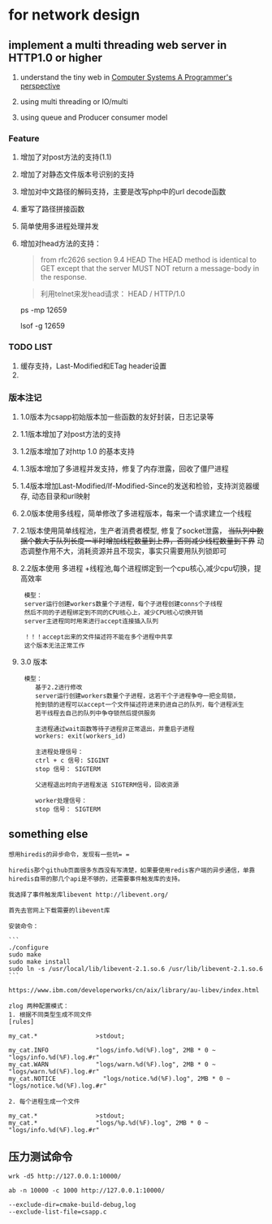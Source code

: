 # for network design
## implement a multi threading web server in HTTP1.0 or higher

1. understand the tiny web in [Computer Systems A Programmer's perspective]()

2. using multi threading or IO/multi

3. using queue and Producer consumer model


### Feature

1. 增加了对post方法的支持(1.1)
2. 增加了对静态文件版本号识别的支持
3. 增加对中文路径的解码支持，主要是改写php中的url decode函数
4. 重写了路径拼接函数
5. 简单使用多进程处理并发
6. 增加对head方法的支持：
    >from rfc2626 section 9.4 HEAD
     The HEAD method is identical to GET except that the server
     MUST NOT return a message-body in the response.
     
    >利用telnet来发head请求：
    HEAD / HTTP/1.0
    
    ps -mp 12659
    
    lsof -g 12659
    
### TODO LIST

1. 缓存支持，Last-Modified和ETag header设置
2. 
    
### 版本注记

1. 1.0版本为csapp初始版本加一些函数的友好封装，日志记录等
2. 1.1版本增加了对post方法的支持
3. 1.2版本增加了对http 1.0 的基本支持
4. 1.3版本增加了多进程并发支持，修复了内存泄露，回收了僵尸进程
5. 1.4版本增加Last-Modified/If-Modified-Since的发送和检验，支持浏览器缓存, 动态目录和url映射
6. 2.0版本使用多线程，简单修改了多进程版本，每来一个请求建立一个线程
7. 2.1版本使用简单线程池，生产者消费者模型, 修复了socket泄露，
~~当队列中数据个数大于队列长度一半时增加线程数量到上界，否则减少线程数量到下界~~
动态调整作用不大，消耗资源并且不现实，事实只需要用队列锁即可
8. 2.2版本使用 多进程 +线程池,每个进程绑定到一个cpu核心,减少cpu切换，提高效率
        
        模型：
        server运行创建workers数量个子进程，每个子进程创建conns个子线程
        然后不同的子进程绑定到不同的CPU核心上，减少CPU核心切换开销
        server主进程同时用来进行accept连接插入队列
        
        ！！！accept出来的文件描述符不能在多个进程中共享
        这个版本无法正常工作
        
9. 3.0 版本

        模型：
           基于2.2进行修改
           server运行创建workers数量个子进程，这若干个子进程争夺一把全局锁，
           抢到锁的进程可以accept一个文件描述符进来扔进自己的队列，每个进程派生
           若干线程去自己的队列中争夺锁然后提供服务
           
           主进程通过wait函数等待子进程非正常退出，并重启子进程
           workers: exit(workers_id)
           
           主进程处理信号：
           ctrl + c 信号: SIGINT
           stop 信号： SIGTERM
           
           父进程退出时向子进程发送 SIGTERM信号，回收资源
           
           worker处理信号：
           stop 信号： SIGTERM



## something else
    想用hiredis的异步命令，发现有一些坑= = 
    
    hiredis那个github页面很多东西没有写清楚，如果要使用redis客户端的异步通信，单靠hiredis自带的那几个api是不够的，还需要事件触发库的支持。
    
    我选择了事件触发库libevent http://libevent.org/
    
    首先去官网上下载需要的libevent库
    
    安装命令：
    
    ```
    ./configure
    sudo make
    sudo make install
    sudo ln -s /usr/local/lib/libevent-2.1.so.6 /usr/lib/libevent-2.1.so.6
    ```
    
    https://www.ibm.com/developerworks/cn/aix/library/au-libev/index.html
    
    zlog 两种配置模式：
    1. 根据不同类型生成不同文件
    [rules]
    
    my_cat.*                >stdout;
    
    my_cat.INFO             "logs/info.%d(%F).log", 2MB * 0 ~ "logs/info.%d(%F).log.#r"
    my_cat.WARN             "logs/warn.%d(%F).log", 2MB * 0 ~ "logs/warn.%d(%F).log.#r"
    my_cat.NOTICE             "logs/notice.%d(%F).log", 2MB * 0 ~ "logs/notice.%d(%F).log.#r"
    
    2. 每个进程生成一个文件
    
    my_cat.*                >stdout;
    my_cat.*                "logs/%p.%d(%F).log", 2MB * 0 ~ "logs/info.%d(%F).log.#r"


## 压力测试命令

    wrk -d5 http://127.0.0.1:10000/
    
    ab -n 10000 -c 1000 http://127.0.0.1:10000/
    
    --exclude-dir=cmake-build-debug,log
    --exclude-list-file=csapp.c
